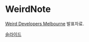 WeirdNote
=========

[Weird Developers Melbourne](http://www.meetup.com/Weird-Developers-Melbourne/events/228395845/) 발표자료.

[슬라이드](http://haruair.github.io/weirdnote)
